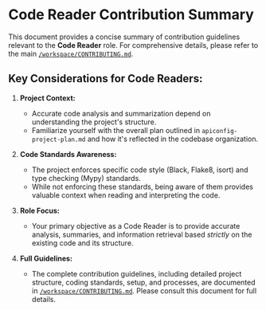 # Code Reader Contribution Summary

This document provides a concise summary of contribution guidelines relevant to the **Code Reader** role. For comprehensive details, please refer to the main [`/workspace/CONTRIBUTING.md`](/workspace/CONTRIBUTING.md).

## Key Considerations for Code Readers:

1.  **Project Context:**
    *   Accurate code analysis and summarization depend on understanding the project's structure.
    *   Familiarize yourself with the overall plan outlined in `apiconfig-project-plan.md` and how it's reflected in the codebase organization.

2.  **Code Standards Awareness:**
    *   The project enforces specific code style (Black, Flake8, isort) and type checking (Mypy) standards.
    *   While not enforcing these standards, being aware of them provides valuable context when reading and interpreting the code.

3.  **Role Focus:**
    *   Your primary objective as a Code Reader is to provide accurate analysis, summaries, and information retrieval based *strictly* on the existing code and its structure.

4.  **Full Guidelines:**
    *   The complete contribution guidelines, including detailed project structure, coding standards, setup, and processes, are documented in [`/workspace/CONTRIBUTING.md`](/workspace/CONTRIBUTING.md). Please consult this document for full details.
